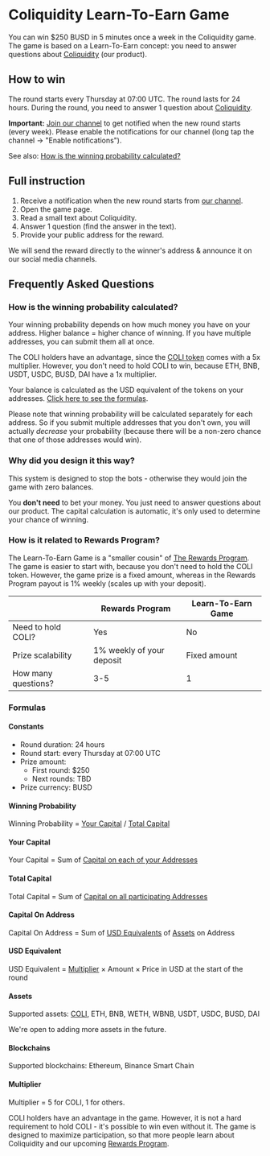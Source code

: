# Coliquidity Learn-To-Earn Game

You can win $250 BUSD in 5 minutes once a week in the Coliquidity game. The game is based on a Learn-To-Earn concept: you need to answer questions about [Coliquidity](../WhatIsColiquidity.md) (our product).

## How to win

The round starts every Thursday at 07:00 UTC. The round lasts for 24 hours. During the round, you need to answer 1 question about [Coliquidity](../WhatIsColiquidity.md).

**Important:** [Join our channel](https://t.me/ColiquidityAnnouncements) to get notified when the new round starts (every week). Please enable the notifications for our channel (long tap the channel -> "Enable notifications").

See also: [How is the winning probability calculated?](#how-is-the-winning-probability-calculated)

## Full instruction

1. Receive a notification when the new round starts from [our channel](https://t.me/ColiquidityAnnouncements).
2. Open the game page.
3. Read a small text about Coliquidity.
4. Answer 1 question (find the answer in the text).
5. Provide your public address for the reward.

We will send the reward directly to the winner's address & announce it on our social media channels.

## Frequently Asked Questions

### How is the winning probability calculated?

Your winning probability depends on how much money you have on your address. Higher balance = higher chance of winning. If you have multiple addresses, you can submit them all at once.

The COLI holders have an advantage, since the [COLI token](../COLI/Summary.md) comes with a 5x multiplier. However, you don't need to hold COLI to win, because ETH, BNB, USDT, USDC, BUSD, DAI have a 1x multiplier.

Your balance is calculated as the USD equivalent of the tokens on your addresses. [Click here to see the formulas](#formulas).

Please note that winning probability will be calculated separately for each address. So if you submit multiple addresses that you don't own, you will actually _decrease_ your probability (because there will be a non-zero chance that one of those addresses would win).

### Why did you design it this way?

This system is designed to stop the bots - otherwise they would join the game with zero balances.

You **don't need** to bet your money. You just need to answer questions about our product. The capital calculation is automatic, it's only used to determine your chance of winning.

### How is it related to Rewards Program?

The Learn-To-Earn Game is a "smaller cousin" of [The Rewards Program](../Rewards/Summary.md). The game is easier to start with, because you don't need to hold the COLI token. However, the game prize is a fixed amount, whereas in the Rewards Program payout is 1% weekly (scales up with your deposit).

|                     | Rewards Program           | Learn-To-Earn Game    |
|---------------------|---------------------------|-----------------------|
| Need to hold COLI?  | Yes                       | No                    |
| Prize scalability   | 1% weekly of your deposit | Fixed amount          |
| How many questions? | 3-5                       | 1                     |

### Formulas

#### Constants

* Round duration: 24 hours
* Round start: every Thursday at 07:00 UTC
* Prize amount:
  * First round: $250
  * Next rounds: TBD
* Prize currency: BUSD

#### Winning Probability

Winning Probability = [Your Capital](#your-capital) / [Total Capital](#total-capital)

#### Your Capital

Your Capital = Sum of [Capital on each of your Addresses](#capital-on-address)

#### Total Capital

Total Capital = Sum of [Capital on all participating Addresses](#capital-on-address)

#### Capital On Address

Capital On Address = Sum of [USD Equivalents](#usd-equivalent) of [Assets](#assets) on Address

#### USD Equivalent

USD Equivalent = [Multiplier](#multiplier) × Amount × Price in USD at the start of the round

#### Assets

Supported assets: [COLI](../COLI/Summary.md), ETH, BNB, WETH, WBNB, USDT, USDC, BUSD, DAI

We're open to adding more assets in the future.

#### Blockchains

Supported blockchains: Ethereum, Binance Smart Chain

#### Multiplier

Multiplier = 5 for COLI, 1 for others.

COLI holders have an advantage in the game. However, it is not a hard requirement to hold COLI - it's possible to win even without it. The game is designed to maximize participation, so that more people learn about Coliquidity and our upcoming [Rewards Program](../Rewards/Summary.md).
